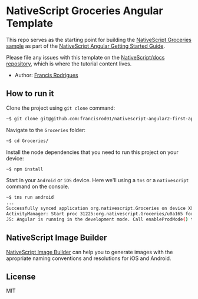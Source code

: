 # NativeScript Groceries Angular Template #

This repo serves as the starting point for building the [NativeScript Groceries sample][1] as part of the [NativeScript Angular Getting Started Guide][2].

Please file any issues with this template on the [NativeScript/docs repository][3], which is where the tutorial content lives.

- Author: [Francis Rodrigues][0]

## How to run it ##

Clone the project using `git clone` command:

```bash
~$ git clone git@github.com:francisrod01/nativescript-angular2-first-app.git
```

Navigate to the `Groceries` folder:

```bash
~$ cd Groceries/
```

Install the node dependencies that you need to run this project on your device:

```bash
~$ npm install
```

Start in your `Android` or `iOS` device. Here we'll using a `tns` or a `nativescript` command on the console.

```bash
~$ tns run android
...
Successfully synced application org.nativescript.Groceries on device XXXXXXXXXXX.
ActivityManager: Start proc 31225:org.nativescript.Groceries/u0a165 for activity org.nativescript.Groceries/com.tns.NativeScriptActivity
JS: Angular is running in the development mode. Call enableProdMode() to enable the production mode.
```

## NativeScript Image Builder ##

[NativeScript Image Builder][4] can help you to generate images with the apropriate naming conventions and resolutions for iOS and Android.

## License ##

MIT

  [0]: https://github.com/francisrod01
  [1]: https://github.com/nativescript/sample-Groceries
  [2]: https://docs.nativescript.org/angular/tutorial/ng-chapter-0
  [3]: https://github.com/nativescript/docs
  [4]: http://nsimage.brosteins.com/
